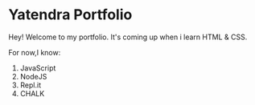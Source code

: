 # Yatendra Portfolio
Hey! Welcome to my portfolio.
It's coming up when i learn HTML & CSS.

 For now,I know:
 1. JavaScript
 1. NodeJS
 1. Repl.it
 1. CHALK
